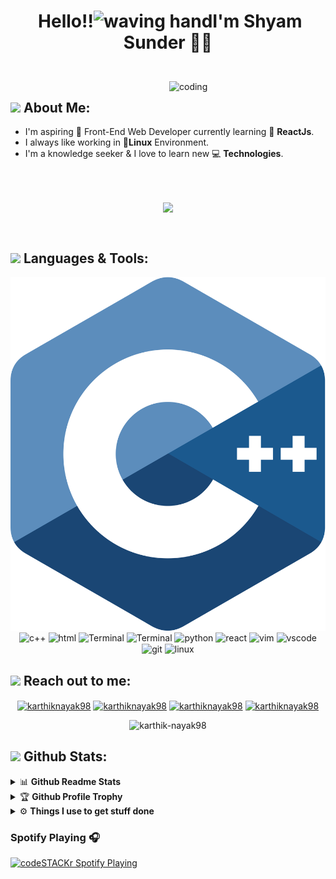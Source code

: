 # <p align="center">️ **Hello!!<img src="https://raw.githubusercontent.com/Karthik-Nayak98/Karthik-Nayak98/master/assets/wave.gif" alt="waving hand" width="30px">I'm Shyam Sunder** 🎯️🚀️</p>

</br>
<img align="right" alt="coding" width="250" src="https://media.giphy.com/media/XcXx0WlV7L9cMKhA6G/giphy.gif">

## <img src="https://media.giphy.com/media/WUlplcMpOCEmTGBtBW/giphy.gif" width="40"> **About Me:**

- I'm aspiring 🔭️ Front-End Web Developer currently learning 🌱 **ReactJs**.
- I always like working in 🐧️**Linux** Environment.
- I'm a knowledge seeker & I love to learn new 💻 **Technologies**.

</br>
</br>
<p align="center">
   <img align="center" src="https://github-readme-streak-stats.herokuapp.com/?user=Karthik-Nayak98&theme=radical&hide_border=true"/>
</p>

</br>

## <img src="https://media.giphy.com/media/j2pOGeGYKe2xCCKwfi/giphy.gif" width="40"> **Languages & Tools:**

<p align="center">
 <img align="center" src="assets/c.svg" alt="c"/>
 <img align="center" src="assets/c++.svg" alt="c++"/>
 <img align="center" src="assets/html.svg" alt="html"/>
 <img align="center" src="assets/css.svg" alt="Terminal"/>
 <img align="center" src="assets/javascript.svg" alt="Terminal"/>
 <img align="center" src="assets/python.svg" alt="python"/>
 <img align="center" src="assets/react.svg" alt="react"/>
 <img align="center" src="/assets/vim.svg" alt="vim"/>
 <img align="center" src="assets/vscode.svg" alt="vscode"/>
 <img align="center" src="assets/git.svg" alt="git"/>
 <img align="center" src="assets/linux.svg" alt="linux"/>
</p>

## <img src="https://media.giphy.com/media/LnQjpWaON8nhr21vNW/giphy.gif" width="40"> **Reach out to me:** ️

<p align="center">
<a href="https://www.linkedin.com/in/shyam-sunder-saravanan-1587b4173/" target="blank"><img align="center" src="https://img.shields.io/badge/-LinkedIn-0e76a8?style=flat-square&logo=Linkedin&logoColor=white" alt="karthiknayak98" /></a>
<a href="https://github.com/ShyamSunder149" target="blank"><img align="center" src="https://img.shields.io/badge/Website-3b5998?style=flat-square&logo=google-chrome&logoColor=white" alt="karthiknayak98" /></a>
<a href="https://twitter.com/flintoffx" target="blank"><img align="center" src="https://img.shields.io/badge/-Twitter-00acee?style=flat-square&logo=Twitter&logoColor=white" alt="karthiknayak98" /></a>
<a href="mailto:shyamrossian@gmail.com" target="blank"><img align="center" src="https://img.shields.io/badge/-Gmail-EA4335?style=flat-square&logo=Gmail&logoColor=white" alt="karthiknayak98" /></a>


</p>

<p align="center"> <img src="https://komarev.com/ghpvc/?username=karthik-nayak98&label=Visitors&color=0088cc&style=flat-square" alt="karthik-nayak98" /> </p>

## <img src="https://media.giphy.com/media/ZCN6F3FAkwsyOGU2RS/giphy.gif" width="40"> **Github Stats:**

<details>
  <summary>📊 <b>Github Readme Stats</b></summary>
 </br>
 <p align="center">
  <a href="https://github.com/ShyamSunder149">
   <img width="430" align="center" src="https://github-readme-stats.vercel.app/api?username=ShyamSunder149&show_icons=true&theme=radical&count_private=true">
  </a>
  <a href="https://github.com/ShyamSunder149/github-readme-stats">
    <img align="center" src="https://github-readme-stats.anuraghazra1.vercel.app/api/top-langs/?username=ShyamSunder149&layout=compact&theme=radical&langs_count=6" />
  </a>
 </p>
</details>

<details>
 <summary>🏆 <b>Github Profile Trophy</b></summary>
 </br>
 <p align="center">
  <a href="https://github.com/ryo-ma/github-profile-trophy">
   <img src="https://github-profile-trophy.vercel.app/?username=ShyamSunder149&column=8&theme=darkhub"/>
  </a>
 </p>
</details>



<details>
  <br />
  <summary>⚙️ <b> Things I use to get stuff done</b></summary>
  	<ul>
  	    <li><b>OS:</b> Parrot OS MATE security edition</li>
	    <li><b>Laptop: </b> Dell inspiron 14 3000 series</li>
  	    <li><b>Browser: </b> Firefox Web Browser</li>
	    <li><b>Terminal: </b> ZSH: Oh My Zsh (PowerLevel10k)</li>
	    <li><b>Code Editor:</b> VSCode - The best editor out there.</li>
	    <li><b>To Stay Updated:</b> Medium, Linkedin and Twitter.</li>
	    <br />
	</ul>
</details>


<!-- <p align="center">
<a href="https://t.me/iampavangandhi" target="blank"><img align="center" src="https://img.shields.io/badge/-Telegram-0088cc?style=flat-square&logo=Telegram&logoColor=white" alt="karthiknayak98" /></a>

<a href="https://twitter.com/karthiknayak98" target="blank"><img align="center" src="https://cdn.jsdelivr.net/npm/simple-icons@3.0.1/icons/twitter.svg" alt="karthiknayak98" height="30" width="40" /></a>
<a href="https://linkedin.com/in/karthiknayak98" target="blank"><img align="center" src="https://cdn.jsdelivr.net/npm/simple-icons@3.0.1/icons/linkedin.svg" alt="karthiknayak98" height="30" width="40" /></a>
<a href="https://stackoverflow.com/users/9395755" target="blank"><img align="center" src="https://cdn.jsdelivr.net/npm/simple-icons@3.0.1/icons/stackoverflow.svg" alt="9395755" height="30" width="40" /></a>
<a href="mailto:karunayak63@gmail.com" target="blank"><img align="center" src="https://cdn.jsdelivr.net/npm/simple-icons@3.0.1/icons/gmail.svg" alt="karunayak63@gmail.com" height="30" width="40" /></a>

  <img align="center" style="margin: 10px" src="https://profilinator.rishav.dev/skills-assets/c-original.svg" alt="C" width="40"  />
  <img align="center" style="margin: 10px" src="https://img.icons8.com/color/48/000000/c-plus-plus-logo.png" alt="C++" width="40"  />
  <img align="center" style="margin: 10px" src="https://profilinator.rishav.dev/skills-assets/html5-original-wordmark.svg" alt="HTML5" width="40"  />
  <img align="center" style="margin: 10px" src="https://profilinator.rishav.dev/skills-assets/css3-original-wordmark.svg" alt="CSS3" width="40" />
  <img align="center" style="margin: 10px" src="https://profilinator.rishav.dev/skills-assets/javascript-original.svg" alt="JavaScript" width="40" />
  <img align="center" style="margin: 10px" src="https://profilinator.rishav.dev/skills-assets/react-original-wordmark.svg" alt="React" width="40"  />
  <img align="center" style="margin: 10px" src="https://profilinator.rishav.dev/skills-assets/python-original.svg" alt="Python" width="40"  />
  <img align="center" style="margin: 10px" src="https://profilinator.rishav.dev/skills-assets/git-scm-icon.svg" alt="Git" width="40"  />
  <img align="center" style="margin: 10px" src="https://raw.githubusercontent.com/github/explore/80688e429a7d4ef2fca1e82350fe8e3517d3494d/topics/visual-studio-code/visual-studio-code.png" alt="Visual Studio Code" width="40px"/>
   <img align="center" style="margin: 10px" src="https://raw.githubusercontent.com/github/explore/80688e429a7d4ef2fca1e82350fe8e3517d3494d/topics/vim/vim.png" alt="vim" width="40" />
   <img align="center" style="margin: 10px" src="https://profilinator.rishav.dev/skills-assets/linux-original.svg" alt="Linux" width="40"  />
  <img align="center" style="margin: 10px" src="https://raw.githubusercontent.com/github/explore/80688e429a7d4ef2fca1e82350fe8e3517d3494d/topics/terminal/terminal.png" alt="Terminal" width="40" /> -->

<!-- [<img src="https://img.shields.io/badge/LinkedIn-karthiknayak98-informational?style=for-the-badge&labelColor=black&logo=linkedin&logoColor=0077b5&&color=0077b5"/>][linkedin]
[<img src="https://img.shields.io/badge/Twitter-@KarthikNayak98-informational?style=for-the-badge&labelColor=black&logo=twitter&logoColor=#1DA1F2&color=1da1f2"/>][twitter]
[<img src="https://img.shields.io/badge/Stackoverflow-KarthikNayak98-informational?style=for-the-badge&labelColor=black&logo=stackoverflow&logoColor=fe7a16&color=fe7a16"/>][stackoverflow] -->

<!-- Links of Definitions -->

[linkedin]: https://www.linkedin.com/in/karthik-nayak24
[gmail]: mailto:karunayak63@gmail.com 'Lets connect through email'
[stackoverflow]: https://stackoverflow.com/users/9395755/karthiknayak98
[github]: https://github.com/KarthikNayak024
[licence]:
  https://github.com/KarthikNayak024/KarthikNayak024/blob/master/LICENSE
[twitter]: https://twitter.com/KarthikNayak98

### Spotify Playing 🎧

[<img src="https://now-playing-codestackr.vercel.app/api/spotify-playing" alt="codeSTACKr Spotify Playing" width="350" />](https://open.spotify.com/user/ncj95a2znlbkva0wag1j98tl6)




